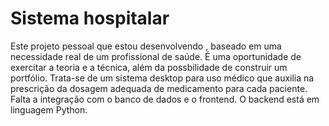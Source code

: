# Sistema hospitalar
Este projeto pessoal que estou desenvolvendo , baseado em uma necessidade real de um profissional de saúde.
É uma oportunidade de exercitar a teoria e a técnica, além da possbilidade de construir um portfólio.
Trata-se de um sistema desktop para uso médico que auxilia na prescrição da dosagem adequada de medicamento para cada paciente.
Falta a integração com o banco de dados e o frontend.
O backend está em linguagem Python.
